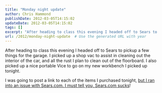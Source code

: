 ```yaml
---
title: "Monday night update"
author: Chris Hammond
publishDate: 2012-03-05T14:15:02
updateDate: 2012-03-05T14:15:02
tags: []
excerpt: "After heading to class this evening I headed off to Sears to pickup a few things for the garage. I picked up a shop vac to assist in cleaning out the interior of the car, and all the rust I plan to clean out of the floorboard. I also picked up a nice portable Vice to go on my new workbench I picked up tonight. I was going to post a link to each of the items I purchased tonight, but I ran into an issue with Sears.com. I must tell you, Sears.com..."
url: /2012/monday-night-update  # Use the generated URL with year
---
```

<P>After heading to class this evening I headed off to Sears to pickup a few things for the garage. I picked up a shop vac to assist in cleaning out the interior of the car, and all the rust I plan to clean out of the floorboard. I also picked up a nice portable Vice to go on my new workbench I picked up tonight.</P> <P>I was going to post a link to each of the items I purchased tonight, <a href="https://themadblogger.org/blogs/themadblogger/archive/2007/04/03/Stupid-web-site-developers_2C00_-sears.com-sucks.aspx">but I ran into an issue with Sears.com. I must tell you, Sears.com sucks</a>!</P>
